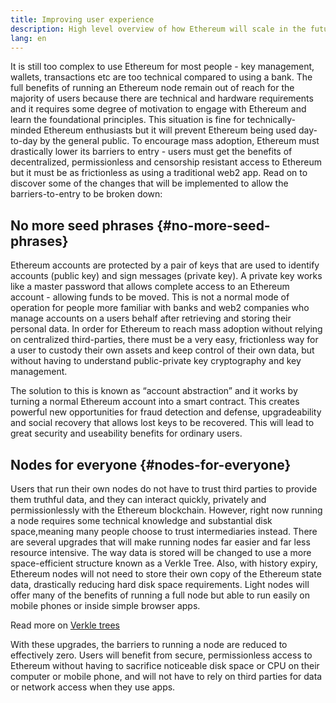 ```yaml
---
title: Improving user experience
description: High level overview of how Ethereum will scale in the future
lang: en
---
```


It is still too complex to use Ethereum for most people - key management, wallets, transactions etc are too technical compared to using a bank. The full benefits of running an Ethereum node remain out of reach for the majority of users because there are technical and hardware requirements and it requires some degree of motivation to engage with Ethereum and learn the foundational principles. This situation is fine for technically-minded Ethereum enthusiasts but it will prevent Ethereum being used day-to-day by the general public. To encourage mass adoption, Ethereum must drastically lower its barriers to entry - users must get the benefits of decentralized, permissionless and censorship resistant access to Ethereum but it must be as frictionless as using a traditional web2 app. Read on to discover some of the changes that will be implemented to allow the barriers-to-entry to be broken down:

## No more seed phrases {#no-more-seed-phrases}

Ethereum accounts are protected by a pair of keys that are used to identify accounts (public key) and sign messages (private key). A private key works like a master password that allows complete access to an Ethereum account - allowing funds to be moved. This is not a normal mode of operation for people more familiar with banks and web2 companies who manage accounts on a users behalf after retrieving and storing their personal data. In order for Ethereum to reach mass adoption without relying on centralized third-parties, there must be a very easy, frictionless way for a user to custody their own assets and keep control of their own data, but without having to understand public-private key cryptography and key management.

The solution to this is known as “account abstraction” and it works by turning a normal Ethereum account into a smart contract. This creates powerful new opportunities for fraud detection and defense, upgradeability and social recovery that allows lost keys to be recovered. This will lead to great security and useability benefits for ordinary users.

## Nodes for everyone {#nodes-for-everyone}

Users that run their own nodes do not have to trust third parties to provide them truthful data, and they can interact quickly, privately and permissionlessly with the Ethereum blockchain. However, right now running a node requires some technical knowledge and substantial disk space,meaning many people choose to trust intermediaries instead. There are several upgrades that will make running nodes far easier and far less resource intensive. The way data is stored will be changed to use a more space-efficient structure known as a Verkle Tree. Also, with history expiry, Ethereum nodes will not need to store their own copy of the Ethereum state data, drastically reducing hard disk space requirements. Light nodes will offer many of the benefits of running a full node but able to run easily on mobile phones or inside simple browser apps.

Read more on [Verkle trees](./verkle-trees)

With these upgrades, the barriers to running a node are reduced to effectively zero. Users will benefit from secure, permissionless access to Ethereum without having to sacrifice noticeable disk space or CPU on their computer or mobile phone, and will not have to rely on third parties for data or network access when they use apps.
